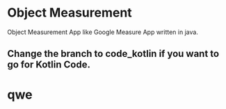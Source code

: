 # Object Measurement 
Object Measurement App like Google Measure App written in java.

## Change the branch to code_kotlin if you want to go for Kotlin Code.
# qwe
